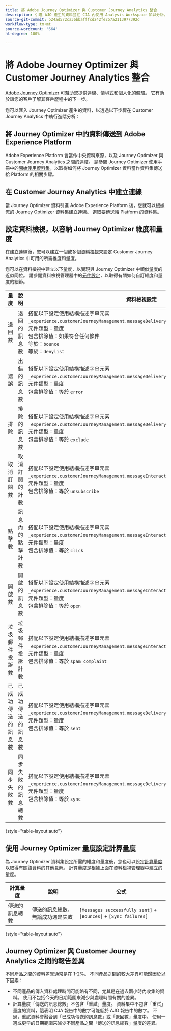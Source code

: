 ```yaml
---
title: 將 Adobe Journey Optimizer 與 Customer Journey Analytics 整合
description: 引進 AJO 產生的資料並在 CJA 內使用 Analysis Workspace 加以分析。
source-git-commit: b24ad572ca36bbafffcd242fe257a2113977392d
workflow-type: tm+mt
source-wordcount: '664'
ht-degree: 100%

---
```



# 將 Adobe Journey Optimizer 與 Customer Journey Analytics 整合

[Adobe Journey Optimizer](https://experienceleague.adobe.com/docs/journey-optimizer/using/get-started/get-started.html) 可幫助您提供連線、情境式和個人化的體驗。 它有助於讓您的客戶了解其客戶歷程中的下一步。

您可以匯入 Journey Optimizer 產生的資料，以透過以下步驟在 Customer Journey Analytics 中執行進階分析：

## 將 Journey Optimizer 中的資料傳送到 Adobe Experience Platform

Adobe Experience Platform 會當作中央資料來源，以及 Journey Optimizer 與 Customer Journey Analytics 之間的連結。 請參閱 Journey Optimizer 使用手冊中的[開始使用資料集](https://experienceleague.adobe.com/docs/journey-optimizer/using/data-management/datasets/get-started-datasets.html)，以取得如何將 Journey Optimizer 資料當作資料集傳送給 Platform 的相關步驟。

## 在 Customer Journey Analytics 中建立連線

當 Journey Optimizer 資料引進 Adobe Experience Platform 後，您就可以根據您的 Journey Optimizer 資料集[建立連線](/help/connections/create-connection.md)。 選取要傳送給 Platform 的資料集。

## 設定資料檢視，以容納 Journey Optimizer 維度和量度

在建立連線後，您可以建立一個或多個[資料檢視](/help/data-views/create-dataview.md)來設定 Customer Journey Analytics 中可用的所需維度和量度。

您可以在資料檢視中建立以下量度，以實現與 Journey Optimizer 中類似量度的近似同位。 請參閱資料檢視管理器中的[元件設定](/help/data-views/component-settings/overview.md)，以取得有關如何自訂維度和量度的細節。

| 量度 | 說明 | 資料檢視設定 |
| --- | --- | --- |
| 退回數 | 退回的訊息數 | 搭配以下設定使用結構描述字串元素 `_experience.customerJourneyManagement.messageDeliveryfeedback.feedbackStatus`：<br>元件類型：量度<br>包含排除值：如果符合任何條件<br>等於：`bounce`<br>等於：`denylist` |
| 錯誤 | 出錯的訊息數 | 搭配以下設定使用結構描述字串元素 `_experience.customerJourneyManagement.messageDeliveryfeedback.feedbackStatus`：<br>元件類型：量度<br>包含排除值：等於 `error` |
| 排除 | 排除的訊息數 | 搭配以下設定使用結構描述字串元素 `_experience.customerJourneyManagement.messageDeliveryfeedback.feedbackStatus`：<br>元件類型：量度<br>包含排除值：等於 `exclude` |
| 取消訂閱數 | 取消訂閱的計數 | 搭配以下設定使用結構描述字串元素 `_experience.customerJourneyManagement.messageInteraction.interactionType`：<br>元件類型：量度<br>包含排除值：等於 `unsubscribe` |
| 點擊數 | 訊息內的點擊計數 | 搭配以下設定使用結構描述字串元素 `_experience.customerJourneyManagement.messageInteraction.interactionType`：<br>元件類型：量度<br>包含排除值：等於 `click` |
| 開啟數 | 開啟的訊息數 | 搭配以下設定使用結構描述字串元素 `_experience.customerJourneyManagement.messageInteraction.interactionType`：<br>元件類型：量度<br>包含排除值：等於 `open` |
| 垃圾郵件投訴數 | 垃圾郵件投訴計數 | 搭配以下設定使用結構描述字串元素 `_experience.customerJourneyManagement.messageInteraction.interactionType`：<br>元件類型：量度<br>包含排除值：等於 `spam_complaint` |
| 已成功傳送的訊息數 | 已成功傳送的訊息數 | 搭配以下設定使用結構描述字串元素 `_experience.customerJourneyManagement.messageDeliveryfeedback.feedbackStatus`：<br>元件類型：量度<br>包含排除值：等於 `sent` |
| 同步失敗數 | 同步失敗的訊息總數 | 搭配以下設定使用結構描述字串元素 `_experience.customerJourneyManagement.messageDeliveryfeedback.messageFailure.category`：<br>元件類型：量度<br>包含排除值：等於 `sync` |

{style=&quot;table-layout:auto&quot;}

## 使用 Journey Optimizer 量度設定計算量度

為 Journey Optimizer 資料集設定所需的維度和量度後，您也可以設定[計算量度](/help/components/calc-metrics/calc-metr-overview.md)以取得有關該資料的其他見解。 計算量度是根據上面在資料檢視管理器中建立的量度。

| 計算量度 | 說明 | 公式 |
| --- | --- | --- |
| 傳送的訊息總數 | 傳送的訊息總數，無論成功還是失敗 | `[Messages successfully sent]` + `[Bounces]` + `[Sync failures]` |

{style=&quot;table-layout:auto&quot;}

## Journey Optimizer 與 Customer Journey Analytics 之間的報告差異

不同產品之間的資料差異通常是在 1-2%。 不同產品之間的較大差異可能歸因於以下因素：

* 不同產品的傳入資料處理時間可能略有不同，尤其是在過去兩小時內收集的資料。 使用不包括今天的日期範圍來減少與處理時間有關的差異。
* 計算量度「傳送的訊息總數」不包含「重試」量度。 資料集中不包含「重試」量度的資料，這表明 CJA 報告中的數字可能低於 AJO 報告中的數字。 不過，重試資料會融合到「已成功傳送的訊息數」或「退回數」量度中。 使用一週或更早的日期範圍來減少不同產品之間「傳送的訊息總數」量度的差異。
